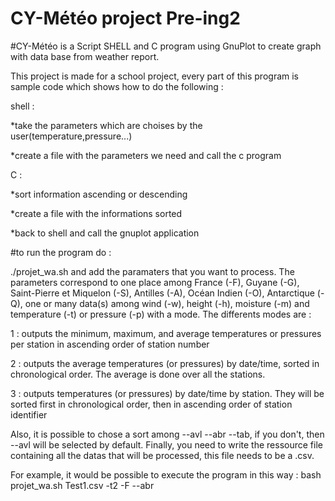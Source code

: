 # CY-Météo project Pre-ing2

#CY-Météo is a Script SHELL and C program using GnuPlot to create graph with data base from weather report.

This project is made for a school project, every part of this program is sample code which shows how to do the following :


  shell :
  
  *take the parameters which are choises by the user(temperature,pressure...)
    
  *create a file with the parameters we need and call the c program
    
    
  C :
  
  *sort information ascending or descending
  
  *create a file with the informations sorted
  
  *back to shell and call the gnuplot application

#to run the program do :

./projet_wa.sh 
and add the paramaters that you want to process. The parameters correspond to one place among France (-F), Guyane (-G), Saint-Pierre et Miquelon (-S), Antilles (-A),
Océan Indien (-O), Antarctique (-Q), one or many data(s) among wind (-w), height (-h), moisture (-m) and temperature (-t) or pressure (-p) with a mode. 
The differents modes are :

  1 : outputs the minimum, maximum, and average temperatures or pressures per station in ascending order of station number
  
  2 : outputs the average temperatures (or pressures) by date/time, sorted in chronological order. The average is done over all the stations.
  
  3 : outputs temperatures (or pressures) by date/time by station. They will be sorted first in chronological order, then in ascending order of station identifier
  
  
Also, it is possible to chose a sort among --avl --abr --tab, if you don't, then --avl will be selected by default.
Finally, you need to write the ressource file containing all the datas that will be processed, this file needs to be a .csv.

For example, it would be possible to execute the program in this way : bash projet_wa.sh Test1.csv -t2 -F --abr
